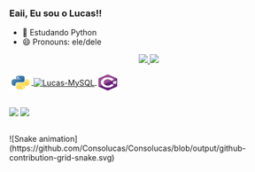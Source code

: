 ### Eaii, Eu sou o Lucas!!


- 🌱 Estudando Python 
- 😄 Pronouns: ele/dele

<div align="center">
  <a href="https://github.com/Consolucas">
  <img height="180em" src="https://github-readme-stats.vercel.app/api?username=consolucas&show_icons=true&theme=merko&include_all_commits=true&count_private=true"/>
  <img height="180em" src="https://github-readme-stats.vercel.app/api/top-langs/?username=consolucas&layout=compact&langs_count=7&theme=merko"/>
</div>
  
<div style="display: inline_block"><br>
    <img align="center" alt="Lucas-Python" height="30" width="40" src="https://raw.githubusercontent.com/devicons/devicon/master/icons/python/python-original.svg">
  <img align="center" alt="Lucas-MySQL" height="30" width="40" src="https://cdn.jsdelivr.net/gh/devicons/devicon/icons/mysql/mysql-original.svg" />
  <img align="center" alt="Lucas-Csharp" height="30" width="40" src="https://raw.githubusercontent.com/devicons/devicon/master/icons/csharp/csharp-original.svg">
</div>
  
 ##
  
  <div>
    <a href="https://www.linkedin.com/in/lucas-consolo-691189193" target="_blank"><img src="https://img.shields.io/badge/-LinkedIn-%230077B5?style=for-the-badge&logo=linkedin&logoColor=white" target="_blank"></a> 
    <a href = "mailto:lucas.consolo@gmail.com"><img src="https://img.shields.io/badge/-Gmail-%23333?style=for-the-badge&logo=gmail&logoColor=white" target="_blank"></a>
  </div>
  
  ##
  
  <div>
    ![Snake animation](https://github.com/Consolucas/Consolucas/blob/output/github-contribution-grid-snake.svg)
  </div>

